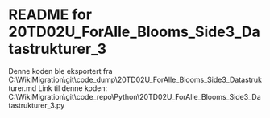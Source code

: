 # README for 20TD02U_ForAlle_Blooms_Side3_Datastrukturer_3
Denne koden ble eksportert fra C:\WikiMigration\git\code_dump\20TD02U_ForAlle_Blooms_Side3_Datastrukturer.md
Link til denne koden: C:\WikiMigration\git\code_repo\Python\20TD02U_ForAlle_Blooms_Side3_Datastrukturer_3.py
